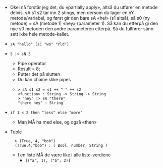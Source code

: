 * Okei nå forstår jeg det, du «partially apply», altså du utfører en metode delvis. sA s1 s2 tar inn 2 stings, men dersom du lager en nY metode/variabel, og først gir den bare sA «hei» (s1 altså), så s0 (ny metode) = sA (metode 1) «hey» (parameter 1). Så kan du etterpå gi den nye s0 metoden den andre parameteren etterpå. Så du fullfører sånn sett ikke hele metode-kallet.
+ `sA "hello" (sC "wo" "rld") `
+ `5 |> sN 3`
    * Pipe operator
    * Result = 8;
    * Putter det på slutten
    * Du kan chaine slike pipes
    *   ```
        > sA s1 s2 = s1 ++ " " ++ s2
        <function> : String -> String -> String
        > "hey" |> sA "there"
        "there hey" : String`
        ```

+ `if 1 < 2 then "less" else "more"`
    * Man MÅ ha med else, og også «then»
+ Tuple
    ```
      > (True, 4, "bob")
      (True,4,"bob") : ( Bool, number, String )
    ```    
    * I en liste MÅ de være like i alle liste-verdiene
        * `[("a", 1), ("b", 2)]`
